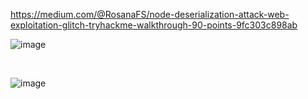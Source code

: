 


https://medium.com/@RosanaFS/node-deserialization-attack-web-exploitation-glitch-tryhackme-walkthrough-90-points-9fc303c898ab


![image](https://github.com/user-attachments/assets/d359609f-20d7-4aed-8ace-debc3c61aa57)

<br>

![image](https://github.com/user-attachments/assets/79061824-8dbc-4ce6-9648-d885dd610616)


